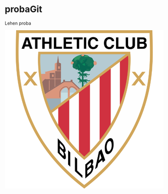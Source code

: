 # probaGit
Lehen proba

![aupa Athletic](https://github.com/josetxuOUrbina/probaGit/blob/master/README-figs/athletik.png)
